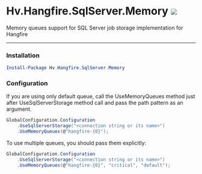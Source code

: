 # Hv.Hangfire.SqlServer.Memory <a href="https://www.nuget.org/packages/Hv.Hangfire.SqlServer.Memory/"><img src="https://img.shields.io/nuget/v/Hv.Hangfire.SqlServer.Memory.svg?style=flat" /> </a>
Memory queues support for SQL Server job storage implementation for Hangfire

---

### Installation
```powershell
Install-Package Hv.Hangfire.SqlServer.Memory
```

### Configuration
If you are using only default queue, call the UseMemoryQueues method just after UseSqlServerStorage method call and pass the path pattern as an argument.

```csharp
GlobalConfiguration.Configuration
    .UseSqlServerStorage("<connection string or its name>")
    .UseMemoryQueues(@"hangfire-{0}");
```

To use multiple queues, you should pass them explicitly:

```csharp
GlobalConfiguration.Configuration
    .UseSqlServerStorage("<connection string or its name>")
    .UseMemoryQueues(@"hangfire-{0}", "critical", "default");
```
